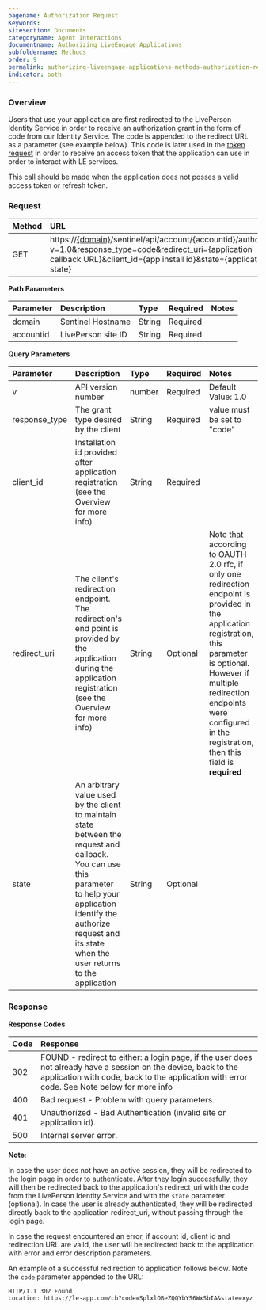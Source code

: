 ```yaml
---
pagename: Authorization Request
Keywords:
sitesection: Documents
categoryname: Agent Interactions
documentname: Authorizing LiveEngage Applications
subfoldername: Methods
order: 9
permalink: authorizing-liveengage-applications-methods-authorization-request.html
indicator: both
---
```


### Overview

Users that use your application are first redirected to the LivePerson Identity Service in order to receive an authorization grant in the form of code from our Identity Service. The code is appended to the redirect URL as a parameter (see example below). This code is later used in the [token request](/authorizing-liveengage-applications-methods-token-request.html) in order to receive an access token that the application can use in order to interact with LE services.

This call should be made when the application does not posses a valid access token or refresh token.

### Request

| Method | URL |
| :--- | :--- |
| GET |  https://[{domain}](/agent-domain-domain-api.html)/sentinel/api/account/{accountid}/authorize?v=1.0&response_type=code&redirect_uri={application callback URL}&client_id={app install id}&state={application state} |

**Path Parameters**

| Parameter | Description | Type | Required | Notes |
| :--- | :--- | :--- | :--- | :--- |
| domain | Sentinel Hostname | String | Required |  |
| accountid | LivePerson site ID | String| Required |  |

**Query Parameters**

| Parameter | Description | Type | Required | Notes |
| :--- | :--- | :--- | :--- | :--- |
| v | API version number | number| Required | Default Value: 1.0 |
| response_type | The grant type desired by the client  | String| Required | value must be set to "code" |
| client_id | Installation id provided after application registration (see the Overview for more info)  | String| Required |  |
| redirect_uri | The client's redirection endpoint. The redirection's end point is provided by the application during the application registration (see the Overview for more info)| String| Optional |Note that according to OAUTH 2.0 rfc, if only one redirection endpoint is provided in the application registration, this parameter is optional. However if multiple redirection endpoints were configured in the registration, then this field is **required**|
| state | An arbitrary value used by the client to maintain state between the request and callback. You can use this parameter to help your application identify the authorize request and its state when the user returns to the application | String| Optional |  |

### Response

**Response Codes**

| Code | Response |
| :--- | :--- |
| 302 | FOUND - redirect to either: a login page, if the user does not already have a session on the device, back to the application with code, back to the application with error code. See Note below for more info|
| 400 | Bad request - Problem with query parameters. |
| 401 | Unauthorized - Bad Authentication (invalid site or application id). |
| 500 | Internal server error. |

**Note**:

In case the user does not have an active session, they will be redirected to the login page in order to authenticate. After they login successfully, they will then be redirected back to the application's redirect_uri with the code from the LivePerson Identity Service and with the `state` parameter (optional). In case the user is already authenticated, they will be redirected directly back to the application redirect_uri, without passing through the login page.

In case the request encountered an error, if account id, client id and redirection URL are valid, the user will be redirected back to
the application with error and error description parameters.

An example of a successful redirection to application follows below. Note the `code` parameter appended to the URL:

```
HTTP/1.1 302 Found
Location: https://le-app.com/cb?code=SplxlOBeZQQYbYS6WxSbIA&state=xyz
```
